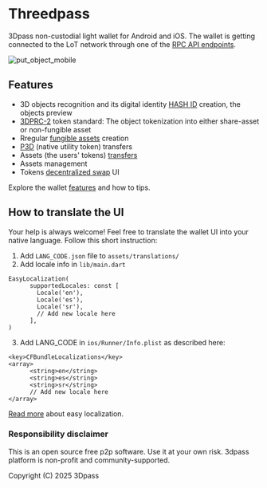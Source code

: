 # Threedpass

3Dpass non-custodial light wallet for Android and iOS.
The wallet is getting connected to the LoT network through one of the [RPC API endpoints](https://github.com/3Dpass/rpc-list).

  ![put_object_mobile](https://github.com/user-attachments/assets/67545790-bb18-4cfd-bfc0-7c109fc4e528)


## Features
- 3D objects recognition and its digital identity [HASH ID](https://3dpass.org/features#recognition-hash-id) creation, the objects preview
- [3DPRC-2](https://github.com/3Dpass/whitepaper/blob/main/3DPRC-2.md) token standard: The object tokenization into either share-asset or non-fungible asset
- Rregular [fungible assets](https://3dpass.org/features#fungibleassets) creation
- [P3D](https://3dpass.org/coin#P3D) (native utility token) transfers
- Assets (the users' tokens) [transfers](https://3dpass.org/mobile-wallet#light-assets-transfer)
- Assets management
- Tokens [decentralized swap](https://3dpass.org/features#dex) UI

Explore the wallet [features](https://3dpass.org/mobile-wallet) and how to tips.

## How to translate the UI

Your help is always welcome! Feel free to translate the wallet UI into your native language.
Follow this short instruction:

1. Add ```LANG_CODE.json``` file to ```assets/translations/``` 
2. Add locale info in ```lib/main.dart```
```
EasyLocalization(
      supportedLocales: const [
        Locale('en'),
        Locale('es'),
        Locale('sr'),
        // Add new locale here
      ],
)
```
3. Add LANG_CODE in ```ios/Runner/Info.plist``` as described here:
```
<key>CFBundleLocalizations</key>
<array>
      <string>en</string>
      <string>es</string>
      <string>sr</string>
      // Add new locale here
</array>
```

[Read more](https://pub.dev/packages/easy_localization) about easy localization.

### Responsibility disclaimer
This is an open source free p2p software. Use it at your own risk. 3dpass platform is non-profit and community-supported.

Copyright (C) 2025 3Dpass
